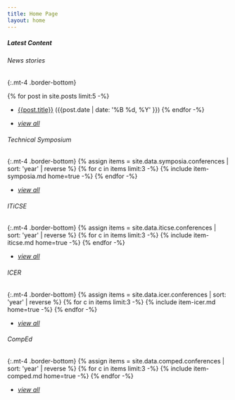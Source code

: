 ```yaml
---
title: Home Page
layout: home
---
```

##### Latest Content

###### News stories
{:.mt-4 .border-bottom}

{% for post in site.posts limit:5 -%}
* <a href="{{post.url | relative_url }}">{{post.title}}</a> ({{post.date | date: '%B %d, %Y' }})
{% endfor -%}
- [*view all*](news/index.html)

###### Technical Symposium
{:.mt-4 .border-bottom}
{% assign items = site.data.symposia.conferences | sort: 'year' | reverse %}
{% for c in items limit:3 -%}
    {% include item-symposia.md home=true -%}
{% endfor -%}
- [*view all*](events/symposia/conferences.html)

###### ITiCSE
{:.mt-4 .border-bottom}
{% assign items = site.data.iticse.conferences | sort: 'year' | reverse %}
{% for c in items limit:3 -%}
    {% include item-iticse.md home=true -%}
{% endfor -%}
- [*view all*](events/iticse/conferences.html)

###### ICER
{:.mt-4 .border-bottom}
{% assign items = site.data.icer.conferences | sort: 'year' | reverse %}
{% for c in items limit:3 -%}
    {% include item-icer.md home=true -%}
{% endfor -%}
- [*view all*](events/icer/conferences.html)

###### CompEd
{:.mt-4 .border-bottom}
{% assign items = site.data.comped.conferences | sort: 'year' | reverse %}
{% for c in items limit:3 -%}
    {% include item-comped.md home=true -%}
{% endfor -%}
- [*view all*](events/comped/conferences.html)
